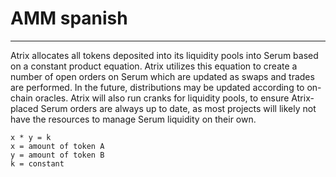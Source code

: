 # AMM spanish
---

Atrix allocates all tokens deposited into its liquidity pools into Serum based on a constant product equation. Atrix utilizes this equation to create a number of open orders on Serum which are updated as swaps and trades are performed. In the future, distributions may be updated according to on-chain oracles. Atrix will also run cranks for liquidity pools, to ensure Atrix-placed Serum orders are always up to date, as most projects will likely not have the resources to manage Serum liquidity on their own.

```code
x * y = k
x = amount of token A
y = amount of token B
k = constant
```